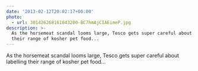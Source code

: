 ```yaml
---
date: '2013-02-12T20:02:17+00:00'
photo:
  - url: 301426268161843200-BC7hmAjCIAEimeP.jpg
description: >-
  As the horsemeat scandal looms large, Tesco gets super careful about labelling
  their range of kosher pet food...
---
```

As the horsemeat scandal looms large, Tesco gets super careful about labelling their range of kosher pet food... 
